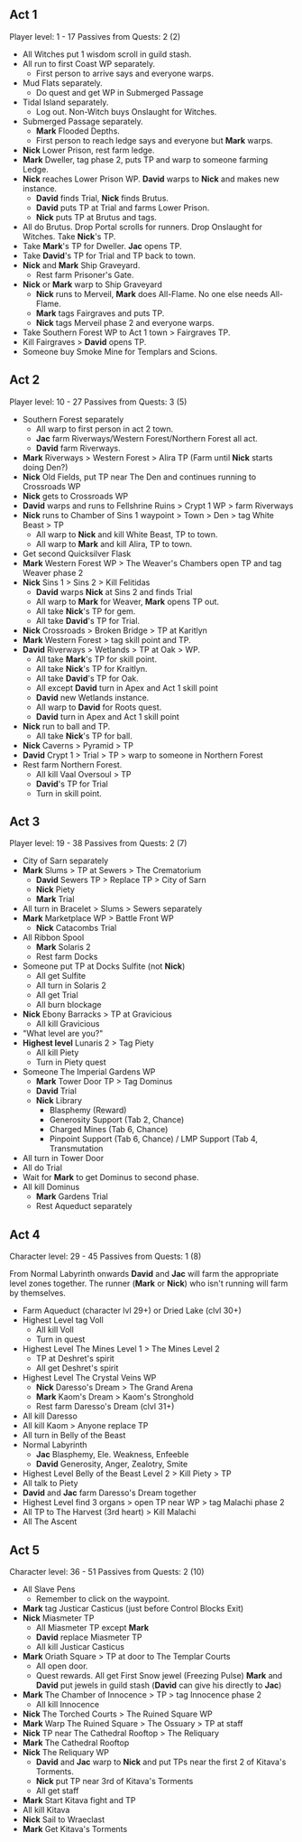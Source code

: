 ## Act 1

Player level: 1 - 17
Passives from Quests: 2 (2)

- All Witches put 1 wisdom scroll in guild stash.
- All run to first Coast WP separately.
  - First person to arrive says and everyone warps.
- Mud Flats separately.
  - Do quest and get WP in Submerged Passage
- Tidal Island separately.
  - Log out. Non-Witch buys Onslaught for Witches.
- Submerged Passage separately.
  - **Mark** Flooded Depths.
  - First person to reach ledge says and everyone but **Mark** warps.
- **Nick** Lower Prison, rest farm ledge.
- **Mark** Dweller, tag phase 2, puts TP and warp to someone farming Ledge.
- **Nick** reaches Lower Prison WP. **David** warps to **Nick** and makes new instance.
  - **David** finds Trial, **Nick** finds Brutus.
  - **David** puts TP at Trial and farms Lower Prison.
  - **Nick** puts TP at Brutus and tags.
- All do Brutus. Drop Portal scrolls for runners. Drop Onslaught for Witches. Take **Nick**'s TP.
- Take **Mark**'s TP for Dweller. **Jac** opens TP.
- Take **David**'s TP for Trial and TP back to town.
- **Nick** and **Mark** Ship Graveyard.
  - Rest farm Prisoner's Gate.
- **Nick** or **Mark** warp to Ship Graveyard
  - **Nick** runs to Merveil, **Mark** does All-Flame. No one else needs All-Flame.
  - **Mark** tags Fairgraves and puts TP.
  - **Nick** tags Merveil phase 2 and everyone warps.
- Take Southern Forest WP to Act 1 town > Fairgraves TP.
- Kill Fairgraves > **David** opens TP.
- Someone buy Smoke Mine for Templars and Scions.

## Act 2

Player level: 10 - 27
Passives from Quests: 3 (5)

- Southern Forest separately
  - All warp to first person in act 2 town.
  - **Jac** farm Riverways/Western Forest/Northern Forest all act.
  - **David** farm Riverways.
- **Mark** Riverways > Western Forest > Alira TP (Farm until **Nick** starts doing Den?)
- **Nick** Old Fields, put TP near The Den and continues running to Crossroads WP
- **Nick** gets to Crossroads WP
- **David** warps and runs to Fellshrine Ruins > Crypt 1 WP > farm Riverways
- **Nick** runs to Chamber of Sins 1 waypoint > Town > Den > tag White Beast > TP
  - All warp to **Nick** and kill White Beast, TP to town.
  - All warp to **Mark** and kill Alira, TP to town.
- Get second Quicksilver Flask
- **Mark** Western Forest WP > The Weaver's Chambers open TP and tag Weaver phase 2
- **Nick** Sins 1 > Sins 2 > Kill Felitidas
  - **David** warps **Nick** at Sins 2 and finds Trial
  - All warp to **Mark** for Weaver, **Mark** opens TP out.
  - All take **Nick**'s TP for gem.
  - All take **David**'s TP for Trial.
- **Nick** Crossroads > Broken Bridge > TP at Karitlyn
- **Mark** Western Forest > tag skill point and TP.
- **David** Riverways > Wetlands > TP at Oak > WP.
  - All take **Mark**'s TP for skill point.
  - All take **Nick**'s TP for Kraitlyn.
  - All take **David**'s TP for Oak.
  - All except **David** turn in Apex and Act 1 skill point
  - **David** new Wetlands instance.
  - All warp to **David** for Roots quest.
  - **David** turn in Apex and Act 1 skill point
- **Nick** run to ball and TP.
  - All take **Nick**'s TP for ball.
- **Nick** Caverns > Pyramid > TP
- **David** Crypt 1 > Trial > TP > warp to someone in Northern Forest
- Rest farm Northern Forest.
  - All kill Vaal Oversoul > TP
  - **David**'s TP for Trial
  - Turn in skill point.

## Act 3

Player level: 19 - 38
Passives from Quests: 2 (7)

- City of Sarn separately
- **Mark** Slums > TP at Sewers > The Crematorium
  - **David** Sewers TP > Replace TP > City of Sarn
  - **Nick** Piety
  - **Mark** Trial
- All turn in Bracelet > Slums > Sewers separately
- **Mark** Marketplace WP > Battle Front WP
  - **Nick** Catacombs Trial
- All Ribbon Spool
  - **Mark** Solaris 2
  - Rest farm Docks
- Someone put TP at Docks Sulfite (not **Nick**)
  - All get Sulfite
  - All turn in Solaris 2
  - All get Trial
  - All burn blockage
- **Nick** Ebony Barracks > TP at Gravicious
  - All kill Gravicious
- "What level are you?"
- **Highest level** Lunaris 2 > Tag Piety
  - All kill Piety
  - Turn in Piety quest
- Someone The Imperial Gardens WP
  - **Mark** Tower Door TP > Tag Dominus
  - **David** Trial
  - **Nick** Library
    - Blasphemy (Reward)
    - Generosity Support (Tab 2, Chance)
    - Charged Mines (Tab 6, Chance)
    - Pinpoint Support (Tab 6, Chance) / LMP Support (Tab 4, Transmutation
- All turn in Tower Door
- All do Trial
- Wait for **Mark** to get Dominus to second phase.
- All kill Dominus
  - **Mark** Gardens Trial
  - Rest Aqueduct separately

## Act 4

Character level: 29 - 45
Passives from Quests: 1 (8)

From Normal Labyrinth onwards **David** and **Jac** will farm the appropriate level zones together. The runner (**Mark** or **Nick**) who isn't running will farm by themselves.

- Farm Aqueduct (character lvl 29+) or Dried Lake (clvl 30+)
- Highest Level tag Voll
  - All kill Voll
  - Turn in quest
- Highest Level The Mines Level 1 > The Mines Level 2
  - TP at Deshret's spirit
  - All get Deshret's spirit
- Highest Level The Crystal Veins WP
  - **Nick** Daresso's Dream > The Grand Arena
  - **Mark** Kaom's Dream > Kaom's Stronghold
  - Rest farm Daresso's Dream (clvl 31+)
- All kill Daresso
- All kill Kaom > Anyone replace TP
- All turn in Belly of the Beast
- Normal Labyrinth
  - **Jac** Blasphemy, Ele. Weakness, Enfeeble
  - **David** Generosity, Anger, Zealotry, Smite
- Highest Level Belly of the Beast Level 2 > Kill Piety > TP
- All talk to Piety
- **David** and **Jac** farm Daresso's Dream together
- Highest Level find 3 organs > open TP near WP > tag Malachi phase 2
- All TP to The Harvest (3rd heart) > Kill Malachi
- All The Ascent

## Act 5

Character level: 36 - 51
Passives from Quests: 2 (10)

- All Slave Pens
  - Remember to click on the waypoint.
- **Mark** tag Justicar Casticus (just before Control Blocks Exit)
- **Nick** Miasmeter TP
  - All Miasmeter TP except **Mark**
  - **David** replace Miasmeter TP
  - All kill Justicar Casticus
- **Mark** Oriath Square > TP at door to The Templar Courts
  - All open door.
  - Quest rewards. All get First Snow jewel (Freezing Pulse) **Mark** and **David** put jewels in guild stash (**David** can give his directly to **Jac**)
- **Mark** The Chamber of Innocence > TP > tag Innocence phase 2
  - All kill Innocence
- **Nick** The Torched Courts > The Ruined Square WP
- **Mark** Warp The Ruined Square > The Ossuary > TP at staff
- **Nick** TP near The Cathedral Rooftop > The Reliquary
- **Mark** The Cathedral Rooftop
- **Nick** The Reliquary WP
  - **David** and **Jac** warp to **Nick** and put TPs near the first 2 of Kitava's Torments.
  - **Nick** put TP near 3rd of Kitava's Torments
  - All get staff
- **Mark** Start Kitava fight and TP
- All kill Kitava
- **Nick** Sail to Wraeclast
- **Mark** Get Kitava's Torments
